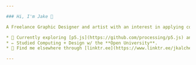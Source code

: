 ```yaml
---

### Hi, I'm Jake 👋

A Freelance Graphic Designer and artist with an interest in applying code into visual arts and design.

* 👀 Currently exploring [p5.js](https://github.com/processing/p5.js) and generative typography.
* ✏️ Studied Computing + Design w/ the **Open University**.
* 🌲 Find me elsewhere through [linktr.ee](https://www.linktr.ee/jkalcher) or visit my portfolio at [jakekalcher.co.uk](https://jakekalcher.co.uk/).

---
```

